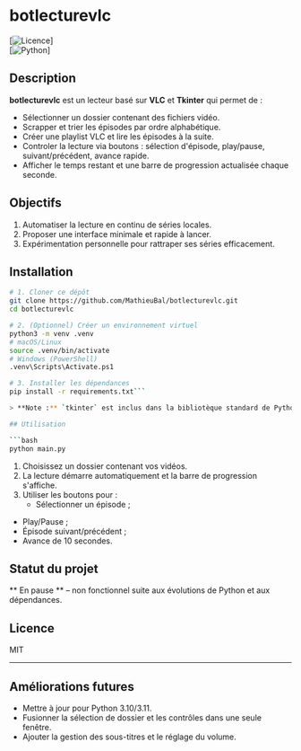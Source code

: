 # botlecturevlc

[![Licence](https://img.shields.io/badge/license-MIT-green.svg)]  
[![Python](https://img.shields.io/badge/python-3.x-blue.svg)]  

## Description

**botlecturevlc** est un lecteur basé sur **VLC** et **Tkinter** qui permet de :

- Sélectionner un dossier contenant des fichiers vidéo.
- Scrapper et trier les épisodes par ordre alphabétique.
- Créer une playlist VLC et lire les épisodes à la suite.
- Controler la lecture via boutons : sélection d'épisode, play/pause, suivant/précédent, avance rapide.
- Afficher le temps restant et une barre de progression actualisée chaque seconde.

## Objectifs

1. Automatiser la lecture en continu de séries locales.  
2. Proposer une interface minimale et rapide à lancer.  
3. Expérimentation personnelle pour rattraper ses séries efficacement.

## Installation

```bash
# 1. Cloner ce dépôt
git clone https://github.com/MathieuBal/botlecturevlc.git
cd botlecturevlc

# 2. (Optionnel) Créer un environnement virtuel
python3 -m venv .venv
# macOS/Linux
source .venv/bin/activate
# Windows (PowerShell)
.venv\Scripts\Activate.ps1

# 3. Installer les dépendances
pip install -r requirements.txt```

> **Note :** `tkinter` est inclus dans la bibliotèque standard de Python.

## Utilisation

```bash
python main.py
```

1. Choisissez un dossier contenant vos vidéos.  
2. La lecture démarre automatiquement et la barre de progression s'affiche.  
3. Utiliser les boutons pour :
   - Sélectionner un épisode ;
- Play/Pause ;
- Épisode suivant/précédent ;
- Avance de 10 secondes.

## Statut du projet

** En pause ** – non fonctionnel suite aux évolutions de Python et aux dépendances.

## Licence

MIT

---

## Améliorations futures
- Mettre à jour pour Python 3.10/3.11.  
- Fusionner la sélection de dossier et les contrôles dans une seule fenêtre.  
- Ajouter la gestion des sous-titres et le réglage du volume.

